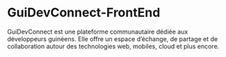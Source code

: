 # GuiDevConnect-FrontEnd
GuiDevConnect est une plateforme communautaire dédiée aux développeurs guinéens. Elle offre un espace d’échange, de partage et de collaboration autour des technologies web, mobiles, cloud et plus encore.
